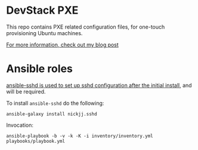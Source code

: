 # DevStack PXE 

This repo contains PXE related configuration files, for one-touch provisioning Ubuntu machines.

[For more information, check out my blog post](http://coreitpro.com/2015/11/11/devstack-home-lab-pt1.html)


# Ansible roles

[ansible-sshd is used to set up sshd configuration after the initial
install](https://github.com/nickjj/ansible-sshd), and will be
required.

To install `ansible-sshd` do the following:

```
ansible-galaxy install nickjj.sshd
```

Invocation: 

```
ansible-playbook -b -v -k -K -i inventory/inventory.yml playbooks/playbook.yml
```
